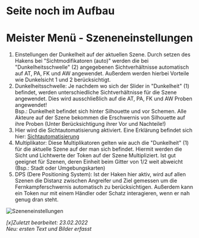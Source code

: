 # Seite noch im Aufbau

# Meister Menü - Szeneneinstellungen

1. Einstellungen der Dunkelheit auf der aktuellen Szene. Durch setzen des Hakens bei "Sichtmodifikatoren (auto)" werden die bei "Dunkelheitsschwelle" (2) angegebenen Sichtverhältnisse automatisch auf AT, PA, FK und AW angewendet. Außerdem werden hierbei Vorteile wie Dunkelsicht 1 und 2 berücksichtigt.
2. Dunkelheitsschwelle: Je nachdem wo sich der Slider in "Dunkelheit" (1) befindet, werden unterschiedliche Sichtverhältnisse für die Szene angewendet. Dies wird ausschließlich auf die AT, PA, FK und AW Proben angewendet!  
Bsp.: Dunkelheit befindet sich hinter Silhouette und vor Schemen. Alle Akteure auf der Szene bekommen die Erschwernis von Silhouette auf ihre Proben (Unter Berücksichtigung ihrer Vor und Nachteile!)
3. Hier wird die Sichtautomatisierung aktiviert. Eine Erklärung befindet sich hier: [Sichtautomatisierung](de-Meister-Menue-Sichtautomatisierung.md)
4. Multiplikator: Diese Multiplikatoren gelten wie auch die "Dunkelheit" (1) für die aktuelle Szene auf der man sich befindet. Hiermit werden die Sicht und Lichtwerte der Token auf der Szene Multipliziert. Ist gut geeignet für Szenen, deren Einheit beim Gitter von 1/2 weit abweicht (Bsp.: Stadt oder Umgebungskarten)
5. DPS (Dere Positioning System): Ist der Haken hier aktiv, wird auf allen Szenen die Distanz zwischen Angreifer und Ziel gemessen um die Fernkampferschwernis automatisch zu berücksichtigen. Außerdem kann ein Token nur mit einem Händler oder Schatz interagieren, wenn er nah genug dran steht.

![Szeneneinstellungen](https://raw.githubusercontent.com/Plushtoast/dsa5-foundryVTT-wiki/master/de/images/Szeneneinstellungen.jpg)

*[x]Zuletzt bearbeitet: 23.02.2022*  
*Neu: ersten Text und Bilder erfasst*
